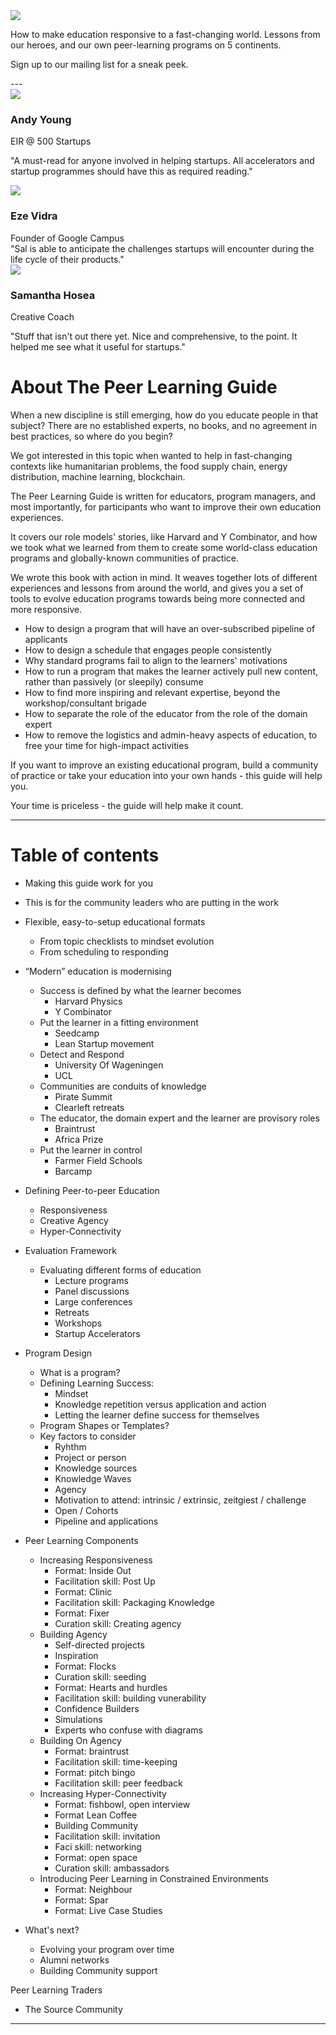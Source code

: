 <div class="cover">
  <a href="http://sendy.source.institute/subscription?f=iVTKAVDr7ah0oAQw8v8qOzCSdTEgCHxk84XgPNfwU0GqBmD3qYraY6azokrrzn9iml4qp15wodg0qDyNkLeo892w"><img src="public/img/peerlearningguidecover.png"></a>
</div>

How to make education responsive to a fast-changing world. Lessons from our heroes, and our own peer-learning programs on 5 continents.

Sign up to our mailing list for a sneak peek.

<div style="clear: right;"></div>
---

<div class="testimonial">
  <img src="public/img/andy.jpg">
  <h3>Andy Young</h3>
  <div class="title">EIR @ 500 Startups</div>

"A must-read for anyone involved in helping startups. All accelerators and startup programmes should have this as required reading."
</div>

<div class="testimonial">
  <img src="public/img/eze.jpg">
  <h3>Eze Vidra</h3>
  <div class="title"> Founder of Google Campus</div>
  "Sal is able to anticipate the challenges startups will encounter during the life cycle of their products."
</div>

<div class="testimonial">
  <img src="public/img/samantha.jpg">
  <h3>Samantha Hosea</h3>
  <div class="title">Creative Coach</div>

  "Stuff that isn't out there yet. Nice and comprehensive, to the point. It helped me see what it useful for startups."
</div>


<div style="clear: left;"></div>

<div class="share"></div>

# About The Peer Learning Guide

When a new discipline is still emerging, how do you educate people in that subject?  There are no established experts, no books,  and no agreement in best practices, so where do you begin?

We got interested in this topic when wanted to help in fast-changing contexts like humanitarian problems, the food supply chain, energy distribution, machine learning, blockchain.

The Peer Learning Guide is written for educators, program managers, and most importantly, for participants who want to improve their own education experiences.

It covers our role models' stories, like Harvard and Y Combinator, and how we took what we learned from them to create some world-class education programs and globally-known communities of practice.

We wrote this book with action in mind.  It weaves together lots of different experiences and lessons from around the world, and gives you a set of tools to evolve education programs towards being more connected and more responsive.  

* How to design a program that will have an over-subscribed pipeline of applicants
* How to design a schedule that engages people consistently
* Why standard programs fail to align to the learners' motivations
* How to run a program that makes the learner actively pull new content, rather than passively (or sleepily) consume
* How to find more inspiring and relevant expertise, beyond the workshop/consultant brigade
* How to separate the role of the educator from the role of the domain expert
* How to remove the logistics and admin-heavy aspects of education, to free your time for high-impact activities

If you want to improve an existing educational program, build a community of practice or take your education into your own hands - this guide will help you.

Your time is priceless - the guide will help make it count.

<div class="cta"> </div> 


---

# Table of contents

* Making this guide work for you
* This is for the community leaders who are putting in the work

* Flexible, easy-to-setup educational formats
	* From topic checklists to mindset evolution
	* From scheduling to responding

* “Modern” education is modernising
  * Success is defined by what the learner becomes
    * Harvard Physics
    * Y Combinator
  * Put the learner in a fitting environment
    * Seedcamp
    * Lean Startup movement
  * Detect and Respond
    * University Of Wageningen
    * UCL
  * Communities are conduits of knowledge
    * Pirate Summit
    * Clearleft retreats
  * The educator, the domain expert and the learner are provisory roles
    * Braintrust
    * Africa Prize
  * Put the learner in control
    * Farmer Field Schools
    * Barcamp

* Defining Peer-to-peer Education
  * Responsiveness
  * Creative Agency
  * Hyper-Connectivity

* Evaluation Framework
  * Evaluating different forms of education
    * Lecture programs
    * Panel discussions
    * Large conferences
    * Retreats
    * Workshops
    * Startup Accelerators

* Program Design
  * What is a program?
  * Defining Learning Success:
    * Mindset
    * Knowledge repetition versus application and action
    * Letting the learner define success for themselves
  * Program Shapes or Templates?
  * Key factors to consider
    * Ryhthm
    * Project or person
    * Knowledge sources
    * Knowledge Waves 
    * Agency 
    * Motivation to attend: intrinsic / extrinsic, zeitgiest / challenge
    * Open / Cohorts
    * Pipeline and applications

* Peer Learning Components
  * Increasing Responsiveness
    * Format: Inside Out
    * Facilitation skill: Post Up
    * Format: Clinic
    * Facilitation skill: Packaging Knowledge
    * Format: Fixer
    * Curation skill: Creating agency
  * Building Agency
    * Self-directed projects
    * Inspiration
    * Format: Flocks
    * Curation skill: seeding
    * Format: Hearts and hurdles
    * Facilitation skill: building vunerability
    * Confidence Builders
    * Simulations
    * Experts who confuse with diagrams
  * Building On Agency
    * Format: braintrust
    * Facilitation skill: time-keeping
    * Format: pitch bingo
    * Facilitation skill: peer feedback
  * Increasing Hyper-Connectivity
    * Format: fishbowl, open interview
    * Format Lean Coffee
    * Building Community
    * Facilitation skill: invitation
    * Faci skill: networking
    * Format: open space
    * Curation skill: ambassadors
  * Introducing Peer Learning in Constrained Environments
    * Format: Neighbour
    * Format: Spar
    * Format: Live Case Studies

* What's next?
	* Evolving your program over time
	* Alumni networks
	* Building Community support

Peer Learning Traders
* The Source Community

---

